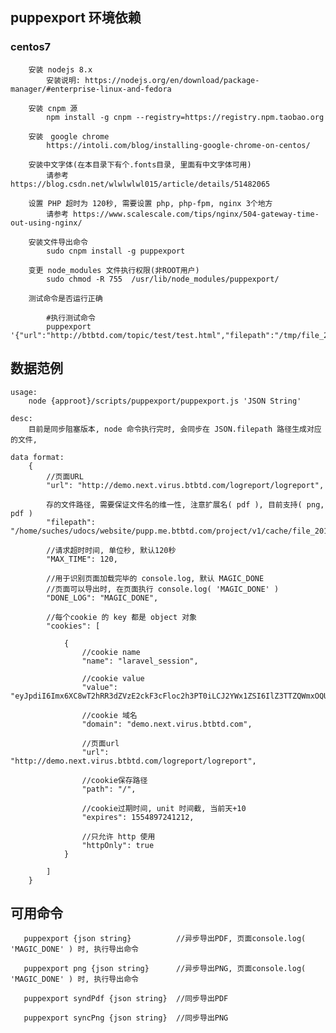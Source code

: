

## puppexport 环境依赖


   ### centos7 
    
        安装 nodejs 8.x
            安装说明: https://nodejs.org/en/download/package-manager/#enterprise-linux-and-fedora

        安装 cnpm 源
            npm install -g cnpm --registry=https://registry.npm.taobao.org

        安装　google chrome
            https://intoli.com/blog/installing-google-chrome-on-centos/

        安装中文字体(在本目录下有个.fonts目录, 里面有中文字体可用)
            请参考 https://blog.csdn.net/wlwlwlwl015/article/details/51482065

        设置 PHP 超时为 120秒, 需要设置 php, php-fpm, nginx 3个地方
            请参考 https://www.scalescale.com/tips/nginx/504-gateway-time-out-using-nginx/

        安装文件导出命令
            sudo cnpm install -g puppexport

        变更 node_modules 文件执行权限(非ROOT用户)
            sudo chmod -R 755  /usr/lib/node_modules/puppexport/     

        测试命令是否运行正确

            #执行测试命令
            puppexport '{"url":"http://btbtd.com/topic/test/test.html","filepath":"/tmp/file_20180413_2.pdf"}'
    

## 数据范例

```
usage:
	node {approot}/scripts/puppexport/puppexport.js 'JSON String'

desc: 
	目前是同步阻塞版本, node 命令执行完时, 会同步在 JSON.filepath 路径生成对应的文件, 

data format: 
	{
		//页面URL
		"url": "http://demo.next.virus.btbtd.com/logreport/logreport",

		存的文件路径, 需要保证文件名的维一性, 注意扩展名( pdf ), 目前支持( png, pdf )
		"filepath": "/home/suches/udocs/website/pupp.me.btbtd.com/project/v1/cache/file_20180411.pdf",

		//请求超时时间, 单位秒, 默认120秒 
		"MAX_TIME": 120,

		//用于识别页面加载完毕的 console.log, 默认 MAGIC_DONE 
		//页面可以导出时, 在页面执行 console.log( 'MAGIC_DONE' )
		"DONE_LOG": "MAGIC_DONE",

		//每个cookie 的 key 都是 object 对象
		"cookies": [

			{
				//cookie name
				"name": "laravel_session",

				//cookie value
				"value": "eyJpdiI6Imx6XC8wT2hRR3dZVzE2ckF3cFloc2h3PT0iLCJ2YWx1ZSI6IlZ3TTZQWmxOQUtaRkNiTnZaYmFab1FzVGwyWXpZTGkyQWhNSE1BNG9DcWhYOU5cL2FkK2tXQWttV2JxQXRzdzlxNDhlTG5EYWhKNExsa1pzQ1JGeEpzZz09IiwibWFjIjoiODY5YTY3YTQ4MDExZjlmYzNjY2M4MTdlNGJkNDdkOGE0ZGFmY2FjODY4YWE1MjAyNzJlZDEwYTAxZDE2N2Q1NiJ9",

				//cookie 域名
				"domain": "demo.next.virus.btbtd.com",

				//页面url
				"url": "http://demo.next.virus.btbtd.com/logreport/logreport",

				//cookie保存路径
				"path": "/",

				//cookie过期时间, unit 时间截, 当前天+10
				"expires": 1554897241212,

				//只允许 http 使用
				"httpOnly": true
			}

		]
	}
```

## 可用命令

```
   puppexport {json string}          //异步导出PDF, 页面console.log( 'MAGIC_DONE' ) 时, 执行导出命令
   
   puppexport png {json string}      //异步导出PNG, 页面console.log( 'MAGIC_DONE' ) 时, 执行导出命令
   
   puppexport syndPdf {json string}  //同步导出PDF
   
   puppexport syncPng {json string}  //同步导出PNG
 ```
